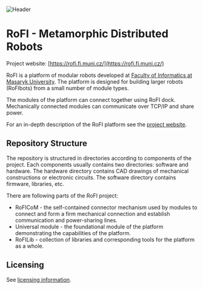 ![Header](media/header.jpg)

# RoFI - Metamorphic Distributed Robots

Project website: [https://rofi.fi.muni.cz/](https://rofi.fi.muni.cz/)

RoFI is a platform of modular robots developed at [Faculty of Informatics at
Masaryk University](https://fi.muni.cz/). The platform is designed for building
larger robots (RoFIbots) from a small number of module types.

The modules of the platform can connect together using RoFI dock. Mechanically
connected modules can communicate over TCP/IP and share power.

For an in-depth description of the RoFI platform see the [project
website](https://rofi.fi.muni.cz/).

## Repository Structure

The repository is structured in directories according to components of the
project. Each components usually contains two directories: software and
hardware. The hardware directory contains CAD drawings of mechanical
constructions or electronic circuits. The software directory contains
firmware, libraries, etc.

There are following parts of the RoFI project:

- RoFICoM - the self-contained connector mechanism used by modules to connect
  and form a firm mechanical connection and establish communication and
  power-sharing lines.
- Universal module - the foundational module of the platform demonstrating the
  capabilities of the platform.
- RoFILib - collection of libraries and corresponding tools for the platform as
  a whole.

## Licensing

See [licensing information](licence.md).


